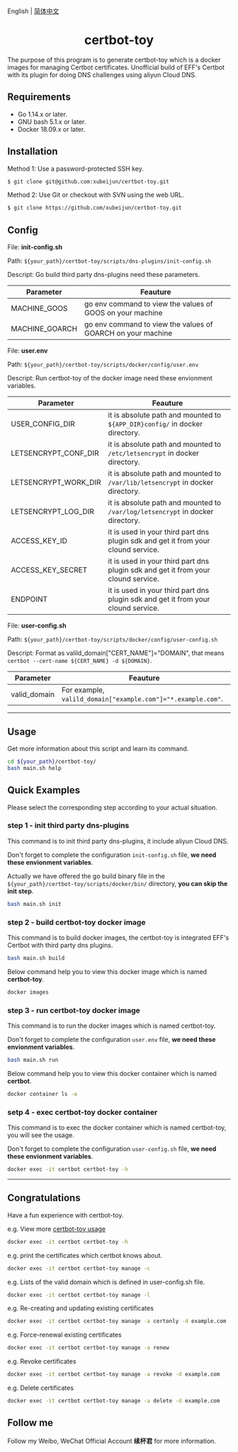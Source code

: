 English | [简体中文](README-CN.md)


<h1 align="center">certbot-toy</h1>
The purpose of this program is to generate certbot-toy which is a docker images for managing Certbot certificates.
Unofficial build of EFF's Certbot with its plugin for doing DNS challenges using aliyun Cloud DNS.

## Requirements

- Go 1.14.x or later.
- GNU bash 5.1.x or later.
- Docker 18.09.x or later.

## Installation

Method 1: Use a password-protected SSH key.
```sh
$ git clone git@github.com:xubeijun/certbot-toy.git
```

Method 2: Use Git or checkout with SVN using the web URL.
```sh
$ git clone https://github.com/xubeijun/certbot-toy.git
```

## Config

File: **init-config.sh**

Path: `${your_path}/certbot-toy/scripts/dns-plugins/init-config.sh`

Descript: Go build third party dns-plugins need these parameters.

Parameter  | Feauture
--      | ----------
 MACHINE_GOOS   | go env command to view the values of GOOS on your machine
 MACHINE_GOARCH | go env command to view the values of GOARCH on your machine


File: **user.env**

Path: `${your_path}/certbot-toy/scripts/docker/config/user.env`

Descript: Run certbot-toy of the docker image need these envionment variables.

Parameter  | Feauture
--      | ----------
 USER_CONFIG_DIR   | it is absolute path and mounted to `${APP_DIR}config/` in docker directory.
 LETSENCRYPT_CONF_DIR   | it is absolute path and mounted to `/etc/letsencrypt` in docker directory.
 LETSENCRYPT_WORK_DIR   | it is absolute path and mounted to `/var/lib/letsencrypt` in docker directory.
 LETSENCRYPT_LOG_DIR   | it is absolute path and mounted to `/var/log/letsencrypt` in docker directory.
 ACCESS_KEY_ID   | it is used in your third part dns plugin sdk and get it from your clound service.
 ACCESS_KEY_SECRET   | it is used in your third part dns plugin sdk and get it from your clound service.
 ENDPOINT   | it is used in your third part dns plugin sdk and get it from your clound service.

File: **user-config.sh**

Path: `${your_path}/certbot-toy/scripts/docker/config/user-config.sh`

Descript: Format as valild_domain["CERT_NAME"]="DOMAIN", that means `certbot --cert-name ${CERT_NAME} -d ${DOMAIN}`.

Parameter  | Feauture
--      | ----------
 valid_domain   | For example, `valild_domain["example.com"]="*.example.com"`.

 ---

## Usage

Get more information about this script and learn its command.

```sh
cd ${your_path}/certbot-toy/
bash main.sh help
```

## Quick Examples

Please select the corresponding step according to your actual situation.

### step 1 - init third party dns-plugins
This command is to init third party dns-plugins, it include aliyun Cloud DNS.

Don't forget to complete the configuration `init-config.sh` file, **we need these envionment variables**.

Actually we have offered the go build binary file in the `${your_path}/certbot-toy/scripts/docker/bin/` directory, **you can skip the init step**.

```sh
bash main.sh init
```

### step 2 - build certbot-toy docker image
This command is to build docker images, the certbot-toy is integrated EFF's Certbot with third party dns plugins.

```sh
bash main.sh build
```

Below command help you to view this docker image which is named **certbot-toy**.
```sh
docker images

```

### step 3 - run certbot-toy docker image
This command is to run the docker images which is named certbot-toy.

Don't forget to complete the configuration `user.env` file, **we need these envionment variables**.

```sh
bash main.sh run
```

Below command help you to view this docker container which is named **certbot**.
```sh
docker container ls -a

```

### setp 4 - exec certbot-toy docker container

This command is to exec the docker container which is named certbot-toy, you will see the usage.

Don't forget to complete the configuration `user-config.sh` file, **we need these envionment variables**.

```sh
docker exec -it certbot certbot-toy -h
```

---

## Congratulations

Have a fun experience with certbot-toy.

e.g. View more [certbot-toy usage](./scripts/docker/docs/help/manage.txt)

```sh
docker exec -it certbot certbot-toy -h
```

e.g. print the certificates which certbot knows about.

```sh
docker exec -it certbot certbot-toy manage -c
```

e.g. Lists of the valid domain which is defined in user-config.sh file.

```sh
docker exec -it certbot certbot-toy manage -l
```

e.g. Re-creating and updating existing certificates

```sh
docker exec -it certbot certbot-toy manage -a certonly -d example.com -p aliyun
```

e.g. Force-renewal existing certificates

```sh
docker exec -it certbot certbot-toy manage -a renew
```

e.g. Revoke certificates

```sh
docker exec -it certbot certbot-toy manage -a revoke -d example.com
```

e.g. Delete certificates

```sh
docker exec -it certbot certbot-toy manage -a delete -d example.com
```

## Follow me
Follow my Weibo, WeChat Official Account **续杯君** for more information.
